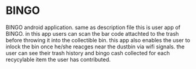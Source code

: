 # BINGO
BINGO android application.
same as description file
this is user app of BINGO. in this app users can scan the bar code attachted to the trash before throwing it into the collectible bin. this app also enables the user to inlock the bin once he/she reacges near the dustbin via wifi signals. the user can see their trash history and bingo cash collected for each recycylable item the user has contributed.

